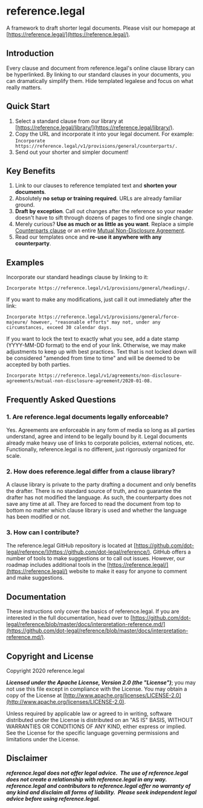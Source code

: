# reference.legal

A framework to draft shorter legal documents.  Please visit our homepage at [https://reference.legal/](https://reference.legal/).

## Introduction

Every clause and document from reference.legal's online clause library can be hyperlinked.  By linking to our standard clauses in your documents, you can dramatically simplify them.  Hide templated legalese and focus on what really matters.

## Quick Start

1. Select a standard clause from our library at [https://reference.legal/library/](https://reference.legal/library/).
2. Copy the URL and incorporate it into your legal document.  For example:  `Incorporate https://reference.legal/v1/provisions/general/counterparts/.`
3. Send out your shorter and simpler document!

## Key Benefits

1. Link to our clauses to reference templated text and **shorten your documents**.
2. Absolutely **no setup or training required**.  URLs are already familiar ground.
3. **Draft by exception**.  Call out changes after the reference so your reader doesn't have to sift through dozens of pages to find one single change.
4. Merely curious?  **Use as much or as little as you want**.  Replace a simple [Counterparts clause](https://reference.legal/v1/provisions/general/counterparts/) or an entire [Mutual Non-Disclosure Agreement](https://reference.legal/v1/forms/confidentiality/mutual-non-disclosure/).
5. Read our templates once and **re-use it anywhere with any counterparty**.

## Examples

Incorporate our standard headings clause by linking to it:

`Incorporate https://reference.legal/v1/provisions/general/headings/.`

If you want to make any modifications, just call it out immediately after the link:

`Incorporate https://reference.legal/v1/provisions/general/force-majeure/ however, "reasonable efforts" may not, under any circumstances, exceed 30 calendar days.`

If you want to lock the text to exactly what you see, add a date stamp (YYYY-MM-DD format) to the end of your link.  Otherwise, we may make adjustments to keep up with best practices.  Text that is not locked down will be considered "amended from time to time" and will be deemed to be accepted by both parties.

`Incorporate https://reference.legal/v1/agreements/non-disclosure-agreements/mutual-non-disclosure-agreement/2020-01-08.`

## Frequently Asked Questions

### 1. Are reference.legal documents legally enforceable?

Yes.  Agreements are enforceable in any form of media so long as all parties understand, agree and intend to be legally bound by it.  Legal documents already make heavy use of links to corporate policies, external notices, etc.  Functionally, reference.legal is no different, just rigorously organized for scale.

### 2. How does reference.legal differ from a clause library?

A clause library is private to the party drafting a document and only benefits the drafter.  There is no standard source of truth, and no guarantee the drafter has not modified the language.  As such, the counterparty does not save any time at all.  They are forced to read the document from top to bottom no matter which clause library is used and whether the language has been modified or not.

### 3. How can I contribute?

The reference.legal GitHub repository is located at [https://github.com/dot-legal/reference/](https://github.com/dot-legal/reference/).  GitHub offers a number of tools to make suggestions or to call out issues.  However, our roadmap includes additional tools in the [https://reference.legal/](https://reference.legal/) website to make it easy for anyone to comment and make suggestions.

## Documentation

These instructions only cover the basics of reference.legal.  If you are interested in the full documentation, head over to [https://github.com/dot-legal/reference/blob/master/docs/interpretation-reference.md/](https://github.com/dot-legal/reference/blob/master/docs/interpretation-reference.md/).

## Copyright and License

Copyright 2020 reference.legal

***Licensed under the Apache License, Version 2.0 (the "License")***; you may not use this file except in compliance with the License. You may obtain a copy of the License at [http://www.apache.org/licenses/LICENSE-2.0](http://www.apache.org/licenses/LICENSE-2.0).

Unless required by applicable law or agreed to in writing, software distributed under the License is distributed on an "AS IS" BASIS, WITHOUT WARRANTIES OR CONDITIONS OF ANY KIND, either express or implied. See the License for the specific language governing permissions and limitations under the License.

## Disclaimer

***reference.legal does not offer legal advice.  The use of reference.legal does not create a relationship with reference.legal in any way.  reference.legal and contributors to reference.legal offer no warranty of any kind and disclaim all forms of liability.  Please seek independent legal advice before using reference.legal.***